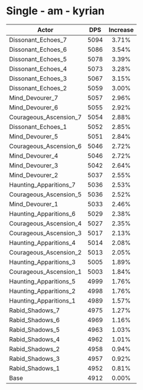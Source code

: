 # Single - am - kyrian
| Actor | DPS | Increase |
|---|:---:|:---:|
|Dissonant_Echoes_7|5094|3.71%|
|Dissonant_Echoes_6|5086|3.54%|
|Dissonant_Echoes_5|5078|3.39%|
|Dissonant_Echoes_4|5073|3.28%|
|Dissonant_Echoes_3|5067|3.15%|
|Dissonant_Echoes_2|5059|3.00%|
|Mind_Devourer_7|5057|2.96%|
|Mind_Devourer_6|5055|2.92%|
|Courageous_Ascension_7|5054|2.88%|
|Dissonant_Echoes_1|5052|2.85%|
|Mind_Devourer_5|5051|2.84%|
|Courageous_Ascension_6|5046|2.72%|
|Mind_Devourer_4|5046|2.72%|
|Mind_Devourer_3|5042|2.64%|
|Mind_Devourer_2|5037|2.55%|
|Haunting_Apparitions_7|5036|2.53%|
|Courageous_Ascension_5|5036|2.52%|
|Mind_Devourer_1|5033|2.46%|
|Haunting_Apparitions_6|5029|2.38%|
|Courageous_Ascension_4|5027|2.35%|
|Courageous_Ascension_3|5017|2.13%|
|Haunting_Apparitions_4|5014|2.08%|
|Courageous_Ascension_2|5013|2.05%|
|Haunting_Apparitions_3|5005|1.89%|
|Courageous_Ascension_1|5003|1.84%|
|Haunting_Apparitions_5|4999|1.76%|
|Haunting_Apparitions_2|4998|1.76%|
|Haunting_Apparitions_1|4989|1.57%|
|Rabid_Shadows_7|4975|1.27%|
|Rabid_Shadows_6|4969|1.16%|
|Rabid_Shadows_5|4963|1.03%|
|Rabid_Shadows_4|4962|1.01%|
|Rabid_Shadows_2|4958|0.94%|
|Rabid_Shadows_3|4957|0.92%|
|Rabid_Shadows_1|4952|0.81%|
|Base|4912|0.00%|
